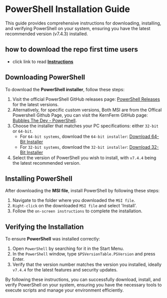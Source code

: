 # PowerShell Installation Guide

This guide provides comprehensive instructions for downloading, installing, and verifying PowerShell on your system, ensuring you have the latest recommended version (v7.4.3) installed.

## how to download the repo first time users

  - click link to read [**Instructions**](https://www.fnbubbles420.org/Instructions-On-How-To-Download-Repo)

## Downloading PowerShell

To download the **PowerShell installer**, follow these steps:

1. Visit the official PowerShell GitHub releases page: [PowerShell Releases](https://github.com/PowerShell/PowerShell/releases) for the latest versions.
2. Alternatively, for specific custom versions, Both MSI are from the Offical Powershell Github Page, you can visit the KernFerm GitHub page: [Bubbles The Dev - PowerShell](https://github.com/KernFerm/PowerShell).
3. Choose the installer that matches your PC specifications: either `32-bit` or `64-bit`.
    - For `64-bit systems`, download the `64-bit installer`: [Download 64-Bit Installer](https://github.com/PowerShell/PowerShell/releases/download/v7.4.4/PowerShell-7.4.4-win-x64.msi)
    - For `32-bit systems`, download the `32-bit installer`: [Download 32-Bit Installer](https://github.com/PowerShell/PowerShell/releases/download/v7.4.4/PowerShell-7.4.4-win-x86.msi)
4. Select the version of PowerShell you wish to install, with `v7.4.4` being the latest recommended version.

## Installing PowerShell

After downloading the **MSI file**, install PowerShell by following these steps:

1. Navigate to the folder where you downloaded the `MSI file`.
2. `Right-click` on the downloaded `MSI file` and select 'Install'.
3. Follow the `on-screen instructions` to complete the installation.

## Verifying the Installation

To ensure **PowerShell** was installed correctly:

1. Open `PowerShell` by searching for it in the Start Menu.
2. In the `PowerShell` window, type `$PSVersionTable.PSVersion` and press Enter.
3. Verify that the version number matches the version you installed, ideally `v7.4.4` for the latest features and security updates.

By following these instructions, you can successfully download, install, and verify PowerShell on your system, ensuring you have the necessary tools to execute scripts and manage your environment efficiently.


